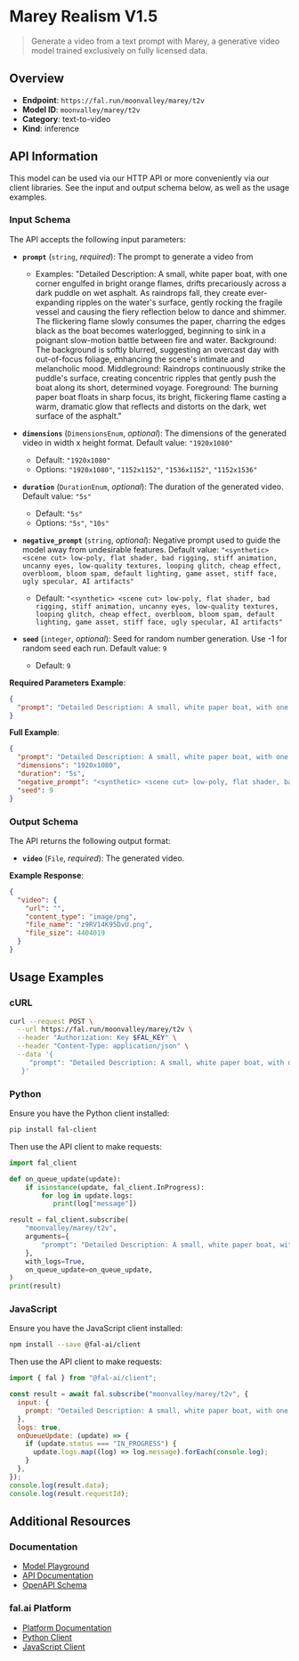 # Marey Realism V1.5

> Generate a video from a text prompt with Marey, a generative video model trained exclusively on fully licensed data.


## Overview

- **Endpoint**: `https://fal.run/moonvalley/marey/t2v`
- **Model ID**: `moonvalley/marey/t2v`
- **Category**: text-to-video
- **Kind**: inference


## API Information

This model can be used via our HTTP API or more conveniently via our client libraries.
See the input and output schema below, as well as the usage examples.


### Input Schema

The API accepts the following input parameters:


- **`prompt`** (`string`, _required_):
  The prompt to generate a video from
  - Examples: "Detailed Description: A small, white paper boat, with one corner engulfed in bright orange flames, drifts precariously across a dark puddle on wet asphalt. As raindrops fall, they create ever-expanding ripples on the water's surface, gently rocking the fragile vessel and causing the fiery reflection below to dance and shimmer. The flickering flame slowly consumes the paper, charring the edges black as the boat becomes waterlogged, beginning to sink in a poignant slow-motion battle between fire and water. Background: The background is softly blurred, suggesting an overcast day with out-of-focus foliage, enhancing the scene's intimate and melancholic mood. Middleground: Raindrops continuously strike the puddle's surface, creating concentric ripples that gently push the boat along its short, determined voyage. Foreground: The burning paper boat floats in sharp focus, its bright, flickering flame casting a warm, dramatic glow that reflects and distorts on the dark, wet surface of the asphalt."

- **`dimensions`** (`DimensionsEnum`, _optional_):
  The dimensions of the generated video in width x height format. Default value: `"1920x1080"`
  - Default: `"1920x1080"`
  - Options: `"1920x1080"`, `"1152x1152"`, `"1536x1152"`, `"1152x1536"`

- **`duration`** (`DurationEnum`, _optional_):
  The duration of the generated video. Default value: `"5s"`
  - Default: `"5s"`
  - Options: `"5s"`, `"10s"`

- **`negative_prompt`** (`string`, _optional_):
  Negative prompt used to guide the model away from undesirable features. Default value: `"<synthetic> <scene cut> low-poly, flat shader, bad rigging, stiff animation, uncanny eyes, low-quality textures, looping glitch, cheap effect, overbloom, bloom spam, default lighting, game asset, stiff face, ugly specular, AI artifacts"`
  - Default: `"<synthetic> <scene cut> low-poly, flat shader, bad rigging, stiff animation, uncanny eyes, low-quality textures, looping glitch, cheap effect, overbloom, bloom spam, default lighting, game asset, stiff face, ugly specular, AI artifacts"`

- **`seed`** (`integer`, _optional_):
  Seed for random number generation. Use -1 for random seed each run. Default value: `9`
  - Default: `9`



**Required Parameters Example**:

```json
{
  "prompt": "Detailed Description: A small, white paper boat, with one corner engulfed in bright orange flames, drifts precariously across a dark puddle on wet asphalt. As raindrops fall, they create ever-expanding ripples on the water's surface, gently rocking the fragile vessel and causing the fiery reflection below to dance and shimmer. The flickering flame slowly consumes the paper, charring the edges black as the boat becomes waterlogged, beginning to sink in a poignant slow-motion battle between fire and water. Background: The background is softly blurred, suggesting an overcast day with out-of-focus foliage, enhancing the scene's intimate and melancholic mood. Middleground: Raindrops continuously strike the puddle's surface, creating concentric ripples that gently push the boat along its short, determined voyage. Foreground: The burning paper boat floats in sharp focus, its bright, flickering flame casting a warm, dramatic glow that reflects and distorts on the dark, wet surface of the asphalt."
}
```

**Full Example**:

```json
{
  "prompt": "Detailed Description: A small, white paper boat, with one corner engulfed in bright orange flames, drifts precariously across a dark puddle on wet asphalt. As raindrops fall, they create ever-expanding ripples on the water's surface, gently rocking the fragile vessel and causing the fiery reflection below to dance and shimmer. The flickering flame slowly consumes the paper, charring the edges black as the boat becomes waterlogged, beginning to sink in a poignant slow-motion battle between fire and water. Background: The background is softly blurred, suggesting an overcast day with out-of-focus foliage, enhancing the scene's intimate and melancholic mood. Middleground: Raindrops continuously strike the puddle's surface, creating concentric ripples that gently push the boat along its short, determined voyage. Foreground: The burning paper boat floats in sharp focus, its bright, flickering flame casting a warm, dramatic glow that reflects and distorts on the dark, wet surface of the asphalt.",
  "dimensions": "1920x1080",
  "duration": "5s",
  "negative_prompt": "<synthetic> <scene cut> low-poly, flat shader, bad rigging, stiff animation, uncanny eyes, low-quality textures, looping glitch, cheap effect, overbloom, bloom spam, default lighting, game asset, stiff face, ugly specular, AI artifacts",
  "seed": 9
}
```


### Output Schema

The API returns the following output format:

- **`video`** (`File`, _required_):
  The generated video.



**Example Response**:

```json
{
  "video": {
    "url": "",
    "content_type": "image/png",
    "file_name": "z9RV14K95DvU.png",
    "file_size": 4404019
  }
}
```


## Usage Examples

### cURL

```bash
curl --request POST \
  --url https://fal.run/moonvalley/marey/t2v \
  --header "Authorization: Key $FAL_KEY" \
  --header "Content-Type: application/json" \
  --data '{
     "prompt": "Detailed Description: A small, white paper boat, with one corner engulfed in bright orange flames, drifts precariously across a dark puddle on wet asphalt. As raindrops fall, they create ever-expanding ripples on the water's surface, gently rocking the fragile vessel and causing the fiery reflection below to dance and shimmer. The flickering flame slowly consumes the paper, charring the edges black as the boat becomes waterlogged, beginning to sink in a poignant slow-motion battle between fire and water. Background: The background is softly blurred, suggesting an overcast day with out-of-focus foliage, enhancing the scene's intimate and melancholic mood. Middleground: Raindrops continuously strike the puddle's surface, creating concentric ripples that gently push the boat along its short, determined voyage. Foreground: The burning paper boat floats in sharp focus, its bright, flickering flame casting a warm, dramatic glow that reflects and distorts on the dark, wet surface of the asphalt."
   }'
```

### Python

Ensure you have the Python client installed:

```bash
pip install fal-client
```

Then use the API client to make requests:

```python
import fal_client

def on_queue_update(update):
    if isinstance(update, fal_client.InProgress):
        for log in update.logs:
           print(log["message"])

result = fal_client.subscribe(
    "moonvalley/marey/t2v",
    arguments={
        "prompt": "Detailed Description: A small, white paper boat, with one corner engulfed in bright orange flames, drifts precariously across a dark puddle on wet asphalt. As raindrops fall, they create ever-expanding ripples on the water's surface, gently rocking the fragile vessel and causing the fiery reflection below to dance and shimmer. The flickering flame slowly consumes the paper, charring the edges black as the boat becomes waterlogged, beginning to sink in a poignant slow-motion battle between fire and water. Background: The background is softly blurred, suggesting an overcast day with out-of-focus foliage, enhancing the scene's intimate and melancholic mood. Middleground: Raindrops continuously strike the puddle's surface, creating concentric ripples that gently push the boat along its short, determined voyage. Foreground: The burning paper boat floats in sharp focus, its bright, flickering flame casting a warm, dramatic glow that reflects and distorts on the dark, wet surface of the asphalt."
    },
    with_logs=True,
    on_queue_update=on_queue_update,
)
print(result)
```

### JavaScript

Ensure you have the JavaScript client installed:

```bash
npm install --save @fal-ai/client
```

Then use the API client to make requests:

```javascript
import { fal } from "@fal-ai/client";

const result = await fal.subscribe("moonvalley/marey/t2v", {
  input: {
    prompt: "Detailed Description: A small, white paper boat, with one corner engulfed in bright orange flames, drifts precariously across a dark puddle on wet asphalt. As raindrops fall, they create ever-expanding ripples on the water's surface, gently rocking the fragile vessel and causing the fiery reflection below to dance and shimmer. The flickering flame slowly consumes the paper, charring the edges black as the boat becomes waterlogged, beginning to sink in a poignant slow-motion battle between fire and water. Background: The background is softly blurred, suggesting an overcast day with out-of-focus foliage, enhancing the scene's intimate and melancholic mood. Middleground: Raindrops continuously strike the puddle's surface, creating concentric ripples that gently push the boat along its short, determined voyage. Foreground: The burning paper boat floats in sharp focus, its bright, flickering flame casting a warm, dramatic glow that reflects and distorts on the dark, wet surface of the asphalt."
  },
  logs: true,
  onQueueUpdate: (update) => {
    if (update.status === "IN_PROGRESS") {
      update.logs.map((log) => log.message).forEach(console.log);
    }
  },
});
console.log(result.data);
console.log(result.requestId);
```


## Additional Resources

### Documentation

- [Model Playground](https://fal.ai/models/moonvalley/marey/t2v)
- [API Documentation](https://fal.ai/models/moonvalley/marey/t2v/api)
- [OpenAPI Schema](https://fal.ai/api/openapi/queue/openapi.json?endpoint_id=moonvalley/marey/t2v)

### fal.ai Platform

- [Platform Documentation](https://docs.fal.ai)
- [Python Client](https://docs.fal.ai/clients/python)
- [JavaScript Client](https://docs.fal.ai/clients/javascript)